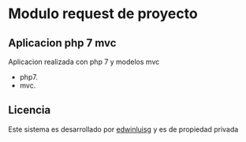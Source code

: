 # Modulo request de proyecto

## Aplicacion php 7 mvc
Aplicacion realizada con php 7 y modelos mvc

- php7.
- mvc.

## Licencia

Este sistema es desarrollado por [edwinluisg](http://ingenierosensi.com) y es de propiedad privada
